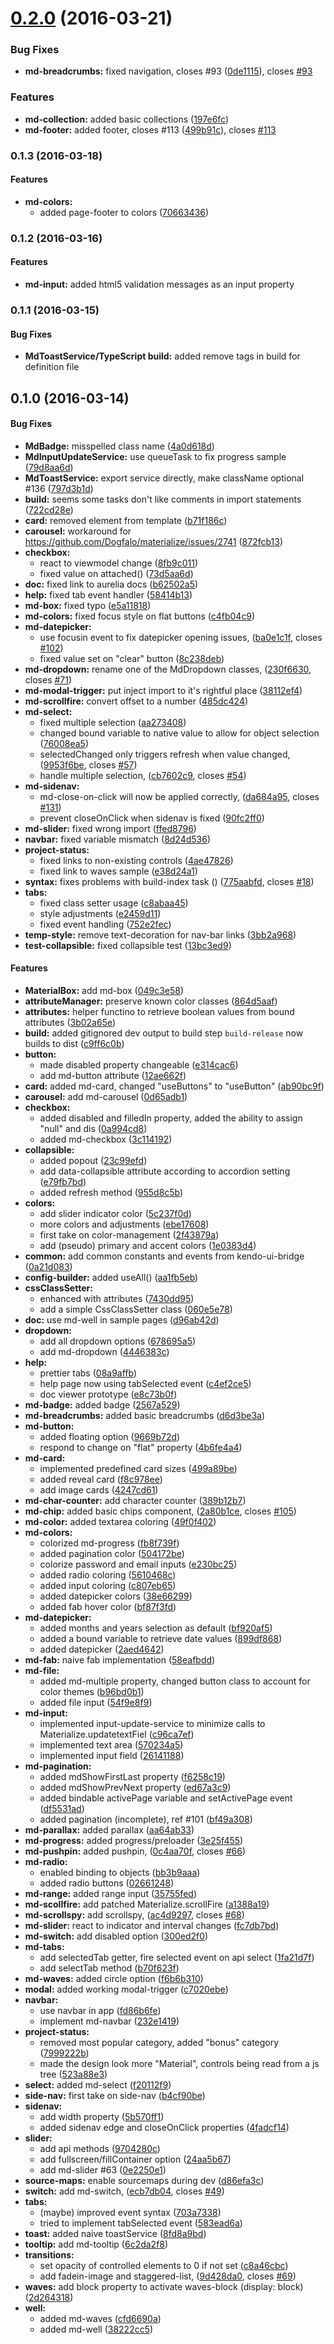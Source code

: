 <a name="0.2.0"></a>
# [0.2.0](https://github.com/aurelia-ui-toolkits/aurelia-materialize-bridge/compare/0.1.3...v0.2.0) (2016-03-21)


### Bug Fixes

* **md-breadcrumbs:** fixed navigation, closes #93 ([0de1115](https://github.com/aurelia-ui-toolkits/aurelia-materialize-bridge/commit/0de1115)), closes [#93](https://github.com/aurelia-ui-toolkits/aurelia-materialize-bridge/issues/93)

### Features

* **md-collection:** added basic collections ([197e6fc](https://github.com/aurelia-ui-toolkits/aurelia-materialize-bridge/commit/197e6fc))
* **md-footer:** added footer, closes #113 ([499b91c](https://github.com/aurelia-ui-toolkits/aurelia-materialize-bridge/commit/499b91c)), closes [#113](https://github.com/aurelia-ui-toolkits/aurelia-materialize-bridge/issues/113)



### 0.1.3 (2016-03-18)

#### Features

* **md-colors:**
  * added page-footer to colors ([70663436](https://github.com/aurelia-ui-toolkits/aurelia-materialize-bridge/commit/706634364ee5b5388e8335b4cf9d7795e2e04c85))

### 0.1.2 (2016-03-16)

#### Features

* **md-input:** added html5 validation messages as an input property

### 0.1.1 (2016-03-15)


#### Bug Fixes

* **MdToastService/TypeScript build:** added remove tags in build for definition file

## 0.1.0 (2016-03-14)


#### Bug Fixes

* **MdBadge:** misspelled class name ([4a0d618d](https://github.com/aurelia-ui-toolkits/aurelia-materialize-bridge/commit/4a0d618d1c9247e332e0bdf8533632e5e6211190))
* **MdInputUpdateService:** use queueTask to fix progress sample ([79d8aa6d](https://github.com/aurelia-ui-toolkits/aurelia-materialize-bridge/commit/79d8aa6dfa9893a4a73b5128890434d029ea8bc9))
* **MdToastService:** export service directly, make className optional #136 ([797d3b1d](https://github.com/aurelia-ui-toolkits/aurelia-materialize-bridge/commit/797d3b1d26aca26879c0a3beed4f9828b6bdec5e))
* **build:** seems some tasks don't like comments in import statements ([722cd28e](https://github.com/aurelia-ui-toolkits/aurelia-materialize-bridge/commit/722cd28ee9c5b8500e50d0988b3002bb70dd970a))
* **card:** removed <card> element from template ([b71f186c](https://github.com/aurelia-ui-toolkits/aurelia-materialize-bridge/commit/b71f186ca6666bcf9ad94a214939f977aee25825))
* **carousel:** workaround for https://github.com/Dogfalo/materialize/issues/2741 ([872fcb13](https://github.com/aurelia-ui-toolkits/aurelia-materialize-bridge/commit/872fcb136d9764c868c867efc28a714e824d8f95))
* **checkbox:**
  * react to viewmodel change ([8fb9c011](https://github.com/aurelia-ui-toolkits/aurelia-materialize-bridge/commit/8fb9c01120027cd4f07b6437bc9afc26b87fd600))
  * fixed value on attached() ([73d5aa6d](https://github.com/aurelia-ui-toolkits/aurelia-materialize-bridge/commit/73d5aa6d1e7c677f15825c6e265d51d8c858a382))
* **doc:** fixed link to aurelia docs ([b62502a5](https://github.com/aurelia-ui-toolkits/aurelia-materialize-bridge/commit/b62502a5ec045ea28833888d6f8109cf9a9c9cf1))
* **help:** fixed tab event handler ([58414b13](https://github.com/aurelia-ui-toolkits/aurelia-materialize-bridge/commit/58414b13ea5107e223e97dc143e617ce78abf2c5))
* **md-box:** fixed typo ([e5a11818](https://github.com/aurelia-ui-toolkits/aurelia-materialize-bridge/commit/e5a11818c5e07e89bb0502ad0823479e10503ad8))
* **md-colors:** fixed focus style on flat buttons ([c4fb04c9](https://github.com/aurelia-ui-toolkits/aurelia-materialize-bridge/commit/c4fb04c9c6626c78a0447bfcb8c7a00c035370bf))
* **md-datepicker:**
  * use focusin event to fix datepicker opening issues, ([ba0e1c1f](https://github.com/aurelia-ui-toolkits/aurelia-materialize-bridge/commit/ba0e1c1fd94d9465f997238f0b2520df54b17a0b), closes [#102](https://github.com/aurelia-ui-toolkits/aurelia-materialize-bridge/issues/102))
  * fixed value set on "clear" button ([8c238deb](https://github.com/aurelia-ui-toolkits/aurelia-materialize-bridge/commit/8c238debb74bfcfbbc86a1db31c1d875e0fffd2c))
* **md-dropdown:** rename one of the MdDropdown classes, ([230f6630](https://github.com/aurelia-ui-toolkits/aurelia-materialize-bridge/commit/230f6630973eb6c3f27be6b8227665373387d120), closes [#71](https://github.com/aurelia-ui-toolkits/aurelia-materialize-bridge/issues/71))
* **md-modal-trigger:** put inject import to it's rightful place ([38112ef4](https://github.com/aurelia-ui-toolkits/aurelia-materialize-bridge/commit/38112ef492a5e3032dde8343bbebf6a6c89bb5a0))
* **md-scrollfire:** convert offset to a number ([485dc424](https://github.com/aurelia-ui-toolkits/aurelia-materialize-bridge/commit/485dc424ff0906bc40c8745861243f11da9e283f))
* **md-select:**
  * fixed multiple selection ([aa273408](https://github.com/aurelia-ui-toolkits/aurelia-materialize-bridge/commit/aa273408e7f2241c159f0318434c915c7a3f1394))
  * changed bound variable to native value to allow for object selection ([76008ea5](https://github.com/aurelia-ui-toolkits/aurelia-materialize-bridge/commit/76008ea5be16cd995c17f2dbe54449cf259be05d))
  * selectedChanged only triggers refresh when value changed, ([9953f6be](https://github.com/aurelia-ui-toolkits/aurelia-materialize-bridge/commit/9953f6bee3697ce6ba7b79e46f01b894a091bcdb), closes [#57](https://github.com/aurelia-ui-toolkits/aurelia-materialize-bridge/issues/57))
  * handle multiple selection, ([cb7602c9](https://github.com/aurelia-ui-toolkits/aurelia-materialize-bridge/commit/cb7602c9a58fbb010cdc88afa396a3934d5579b9), closes [#54](https://github.com/aurelia-ui-toolkits/aurelia-materialize-bridge/issues/54))
* **md-sidenav:**
  * md-close-on-click will now be applied correctly, ([da684a95](https://github.com/aurelia-ui-toolkits/aurelia-materialize-bridge/commit/da684a955d2c8c13cc1eb17eec173819032dfba8), closes [#131](https://github.com/aurelia-ui-toolkits/aurelia-materialize-bridge/issues/131))
  * prevent closeOnClick when sidenav is fixed ([90fc2ff0](https://github.com/aurelia-ui-toolkits/aurelia-materialize-bridge/commit/90fc2ff09ccb48768c4595dfd8a0704748ac1b1c))
* **md-slider:** fixed wrong import ([ffed8796](https://github.com/aurelia-ui-toolkits/aurelia-materialize-bridge/commit/ffed879683bbb671e869f1944dc6b49efb0cc502))
* **navbar:** fixed variable mismatch ([8d24d536](https://github.com/aurelia-ui-toolkits/aurelia-materialize-bridge/commit/8d24d53629b6474ca24ced1d15cc0b1f48fc177b))
* **project-status:**
  * fixed links to non-existing controls ([4ae47826](https://github.com/aurelia-ui-toolkits/aurelia-materialize-bridge/commit/4ae478262c87d3263d280b5df9a020bc3dce83f0))
  * fixed link to waves sample ([e38d24a1](https://github.com/aurelia-ui-toolkits/aurelia-materialize-bridge/commit/e38d24a1748bf67e828415207bb5b450befa4f09))
* **syntax:** fixes problems with build-index task () ([775aabfd](https://github.com/aurelia-ui-toolkits/aurelia-materialize-bridge/commit/775aabfdb3a1a48264ca87388078793f77fa084c), closes [#18](https://github.com/aurelia-ui-toolkits/aurelia-materialize-bridge/issues/18))
* **tabs:**
  * fixed class setter usage ([c8abaa45](https://github.com/aurelia-ui-toolkits/aurelia-materialize-bridge/commit/c8abaa45df3c77fc0ee47df13602c790a89c4188))
  * style adjustments ([e2459d11](https://github.com/aurelia-ui-toolkits/aurelia-materialize-bridge/commit/e2459d11d53f103699a7c29353eaa8f7eb1286c8))
  * fixed event handling ([752e2fec](https://github.com/aurelia-ui-toolkits/aurelia-materialize-bridge/commit/752e2fecd5b514e82949aff3ca163cd86b127e29))
* **temp-style:** remove text-decoration for nav-bar links ([3bb2a968](https://github.com/aurelia-ui-toolkits/aurelia-materialize-bridge/commit/3bb2a968652b87f7c6904e44f55721bae2d94519))
* **test-collapsible:** fixed collapsible test ([13bc3ed9](https://github.com/aurelia-ui-toolkits/aurelia-materialize-bridge/commit/13bc3ed91a5feb9a3fcec5b9e438dc1bf994cec3))


#### Features

* **MaterialBox:** add md-box ([049c3e58](https://github.com/aurelia-ui-toolkits/aurelia-materialize-bridge/commit/049c3e585027ce78b1fbe02792cb3b93564d5ef8))
* **attributeManager:** preserve known color classes ([864d5aaf](https://github.com/aurelia-ui-toolkits/aurelia-materialize-bridge/commit/864d5aaf30ae2e1b862500bbdea18f186abf3723))
* **attributes:** helper functino to retrieve boolean values from bound attributes ([3b02a65e](https://github.com/aurelia-ui-toolkits/aurelia-materialize-bridge/commit/3b02a65e9e9821cd735504de66055303b9e11ff1))
* **build:** added gitignored dev output to build step `build-release` now builds to dist ([c9ff6c0b](https://github.com/aurelia-ui-toolkits/aurelia-materialize-bridge/commit/c9ff6c0bd4719bfd3d19b16bf241d83d2d7d5227))
* **button:**
  * made disabled property changeable ([e314cac6](https://github.com/aurelia-ui-toolkits/aurelia-materialize-bridge/commit/e314cac6c82df05b1b94a971399ea732beaaedb7))
  * add md-button attribute ([12ae662f](https://github.com/aurelia-ui-toolkits/aurelia-materialize-bridge/commit/12ae662f8c081585213afef1ecd26a3bf457def8))
* **card:** added md-card, changed "useButtons" to "useButton" ([ab90bc9f](https://github.com/aurelia-ui-toolkits/aurelia-materialize-bridge/commit/ab90bc9fdf2b08318e38f184366e6dcdf6a7d978))
* **carousel:** add md-carousel ([0d65adb1](https://github.com/aurelia-ui-toolkits/aurelia-materialize-bridge/commit/0d65adb14c56d7c5f91a7224905c56fdd639a5dc))
* **checkbox:**
  * added disabled and filledIn property, added the ability to assign "null" and dis ([0a994cd8](https://github.com/aurelia-ui-toolkits/aurelia-materialize-bridge/commit/0a994cd8740fc02bfcb1176d391a735892ab87a4))
  * added md-checkbox ([3c114192](https://github.com/aurelia-ui-toolkits/aurelia-materialize-bridge/commit/3c1141926b5751690beb24594371c1fa4070f00c))
* **collapsible:**
  * added popout ([23c99efd](https://github.com/aurelia-ui-toolkits/aurelia-materialize-bridge/commit/23c99efd3b96a1b74afeefa52d87128df3c634df))
  * add data-collapsible attribute according to accordion setting ([e79fb7bd](https://github.com/aurelia-ui-toolkits/aurelia-materialize-bridge/commit/e79fb7bd80a51ba74a0a40fee12ab4a84befea46))
  * added refresh method ([955d8c5b](https://github.com/aurelia-ui-toolkits/aurelia-materialize-bridge/commit/955d8c5b16d394fbb7919e2da1995696224884cc))
* **colors:**
  * add slider indicator color ([5c237f0d](https://github.com/aurelia-ui-toolkits/aurelia-materialize-bridge/commit/5c237f0dbda7609b5a9228d0b0cc588be35754ee))
  * more colors and adjustments ([ebe17608](https://github.com/aurelia-ui-toolkits/aurelia-materialize-bridge/commit/ebe17608d5f7e3a96ca29bc3fbf746a691c195fe))
  * first take on color-management ([2f43879a](https://github.com/aurelia-ui-toolkits/aurelia-materialize-bridge/commit/2f43879a0f2f92687d8fa48509fc7400cf84dac6))
  * add (pseudo) primary and accent colors ([1e0383d4](https://github.com/aurelia-ui-toolkits/aurelia-materialize-bridge/commit/1e0383d457e80b967e53c391089faf0b2d526f3f))
* **common:** add common constants and events from kendo-ui-bridge ([0a21d083](https://github.com/aurelia-ui-toolkits/aurelia-materialize-bridge/commit/0a21d08321b4074cf15d323d46f723e0f1354b96))
* **config-builder:** added useAll() ([aa1fb5eb](https://github.com/aurelia-ui-toolkits/aurelia-materialize-bridge/commit/aa1fb5eb87007cecd3e77ac5e08edfeea5b0aae1))
* **cssClassSetter:**
  * enhanced with attributes ([7430dd95](https://github.com/aurelia-ui-toolkits/aurelia-materialize-bridge/commit/7430dd95383038714deb250e8ac70efd18b9eca0))
  * add a simple CssClassSetter class ([060e5e78](https://github.com/aurelia-ui-toolkits/aurelia-materialize-bridge/commit/060e5e78bb7076e1c385fef644c70b460c83a346))
* **doc:** use md-well in sample pages ([d96ab42d](https://github.com/aurelia-ui-toolkits/aurelia-materialize-bridge/commit/d96ab42da546b7ab464db6cf0cb630ec2a7402af))
* **dropdown:**
  * add  all dropdown options ([678695a5](https://github.com/aurelia-ui-toolkits/aurelia-materialize-bridge/commit/678695a57aaa5f34522ca8af25920d0a8d0cfba6))
  * add md-dropdown ([4446383c](https://github.com/aurelia-ui-toolkits/aurelia-materialize-bridge/commit/4446383c1aceea232eeb21e69a12fc55b8248b10))
* **help:**
  * prettier tabs ([08a9affb](https://github.com/aurelia-ui-toolkits/aurelia-materialize-bridge/commit/08a9affb4f0317137ad5a9e1b3a7c9167836cece))
  * help page now using tabSelected event ([c4ef2ce5](https://github.com/aurelia-ui-toolkits/aurelia-materialize-bridge/commit/c4ef2ce520c41637342c94012b9261b856c25ab1))
  * doc viewer prototype ([e8c73b0f](https://github.com/aurelia-ui-toolkits/aurelia-materialize-bridge/commit/e8c73b0f9e910dbd385863a808c17bc432e35cf4))
* **md-badge:** added badge ([2567a529](https://github.com/aurelia-ui-toolkits/aurelia-materialize-bridge/commit/2567a529def8a128e9603d9ab7fa9f5bffbf75ae))
* **md-breadcrumbs:** added basic breadcrumbs ([d6d3be3a](https://github.com/aurelia-ui-toolkits/aurelia-materialize-bridge/commit/d6d3be3aa56a2db73653f7cc7b592b37c518b899))
* **md-button:**
  * added floating option ([9669b72d](https://github.com/aurelia-ui-toolkits/aurelia-materialize-bridge/commit/9669b72dfaa248cab5c7543c1e3e3995f9eebb00))
  * respond to change on "flat" property ([4b6fe4a4](https://github.com/aurelia-ui-toolkits/aurelia-materialize-bridge/commit/4b6fe4a4b98cc11d8ed540e008ce1abba80e2630))
* **md-card:**
  * implemented predefined card sizes ([499a89be](https://github.com/aurelia-ui-toolkits/aurelia-materialize-bridge/commit/499a89beea11b7fe7a51aac3a91418b9ef511710))
  * added reveal card ([f8c978ee](https://github.com/aurelia-ui-toolkits/aurelia-materialize-bridge/commit/f8c978ee58adaaf147a73abfeccbc0693a3c556b))
  * add image cards ([4247cd61](https://github.com/aurelia-ui-toolkits/aurelia-materialize-bridge/commit/4247cd6174f41c090913baab446fc18d39a745bb))
* **md-char-counter:** add character counter ([389b12b7](https://github.com/aurelia-ui-toolkits/aurelia-materialize-bridge/commit/389b12b70bc0990542042c4aaf1bdd1ccbe848f9))
* **md-chip:** added basic chips component, ([2a80b1ce](https://github.com/aurelia-ui-toolkits/aurelia-materialize-bridge/commit/2a80b1ce4e3a92b95244756d78eea171b2189bfa), closes [#105](https://github.com/aurelia-ui-toolkits/aurelia-materialize-bridge/issues/105))
* **md-color:** added textarea coloring ([49f0f402](https://github.com/aurelia-ui-toolkits/aurelia-materialize-bridge/commit/49f0f4029f15a24a8078157e2f143add5a24cc50))
* **md-colors:**
  * colorized md-progress ([fb8f739f](https://github.com/aurelia-ui-toolkits/aurelia-materialize-bridge/commit/fb8f739f4d19fb4e21ace182e47ff28248c5ae4a))
  * added pagination color ([504172be](https://github.com/aurelia-ui-toolkits/aurelia-materialize-bridge/commit/504172be0ff4d8967b64874aa86a9f4139b5f2e1))
  * colorize password and email inputs ([e230bc25](https://github.com/aurelia-ui-toolkits/aurelia-materialize-bridge/commit/e230bc2514121583c244703dcbf55173445e04bd))
  * added radio coloring ([5610468c](https://github.com/aurelia-ui-toolkits/aurelia-materialize-bridge/commit/5610468c536313160bf6acf4472b8af919b3a9f4))
  * added input coloring ([c807eb65](https://github.com/aurelia-ui-toolkits/aurelia-materialize-bridge/commit/c807eb65a5162836c1bc714f83ee1e28c97122cc))
  * added datepicker colors ([38e66299](https://github.com/aurelia-ui-toolkits/aurelia-materialize-bridge/commit/38e662999204a2d103d1c103fa75d1df3893e333))
  * added fab hover color ([bf87f3fd](https://github.com/aurelia-ui-toolkits/aurelia-materialize-bridge/commit/bf87f3fd8cee313846a4494758a3e406bdf2323e))
* **md-datepicker:**
  * added months and years selection as default ([bf920af5](https://github.com/aurelia-ui-toolkits/aurelia-materialize-bridge/commit/bf920af5e9b0d2b1eb792a2e99e0aed40c159cd2))
  * added a bound variable to retrieve date values ([899df868](https://github.com/aurelia-ui-toolkits/aurelia-materialize-bridge/commit/899df8686cbaca45329a89328d708ffa1cca7107))
  * added datepicker ([2aed4642](https://github.com/aurelia-ui-toolkits/aurelia-materialize-bridge/commit/2aed4642e6973eed9f66fef90ae0d1cc123bf16b))
* **md-fab:** naive fab implementation ([58eafbdd](https://github.com/aurelia-ui-toolkits/aurelia-materialize-bridge/commit/58eafbdd52c466c0d417ac4884d2a474d0ca5a28))
* **md-file:**
  * added md-multiple property, changed button class to account for color themes ([b96bd0b1](https://github.com/aurelia-ui-toolkits/aurelia-materialize-bridge/commit/b96bd0b12d0864b4546f1303ff34046cce9ed8ee))
  * added file input ([54f9e8f9](https://github.com/aurelia-ui-toolkits/aurelia-materialize-bridge/commit/54f9e8f91598c21fe0854ce473e04be96aea6e44))
* **md-input:**
  * implemented input-update-service to minimize calls to Materialize.updatetextFiel ([c96ca7ef](https://github.com/aurelia-ui-toolkits/aurelia-materialize-bridge/commit/c96ca7ef6d39e1b0564ec4c78b6d1183baf58f5d))
  * implemented text area ([570234a5](https://github.com/aurelia-ui-toolkits/aurelia-materialize-bridge/commit/570234a5860fe3cb0baf87b3d580c2dbfbefd38e))
  * implemented input field ([26141188](https://github.com/aurelia-ui-toolkits/aurelia-materialize-bridge/commit/26141188c942c2f379db785a2474a026e986bdc6))
* **md-pagination:**
  * added mdShowFirstLast property ([f6258c19](https://github.com/aurelia-ui-toolkits/aurelia-materialize-bridge/commit/f6258c192adccf63841180db2c1e6172ddd4242a))
  * added mdShowPrevNext property ([ed67a3c9](https://github.com/aurelia-ui-toolkits/aurelia-materialize-bridge/commit/ed67a3c9a163abb6a9b0ca36a8ab0d1d35a7a58d))
  * added bindable activePage variable and setActivePage event ([df5531ad](https://github.com/aurelia-ui-toolkits/aurelia-materialize-bridge/commit/df5531ade99c493d6e94b00c8b52b57b44974063))
  * added pagination (incomplete), ref #101 ([bf49a308](https://github.com/aurelia-ui-toolkits/aurelia-materialize-bridge/commit/bf49a308efff35e9a24a47d88a1f6598d32b3dd0))
* **md-parallax:** added parallax ([aa64ab33](https://github.com/aurelia-ui-toolkits/aurelia-materialize-bridge/commit/aa64ab336ea4f7a3a2f1ffb13b6eee148ca4f788))
* **md-progress:** added progress/preloader ([3e25f455](https://github.com/aurelia-ui-toolkits/aurelia-materialize-bridge/commit/3e25f4559f7805cf5ae0e1c1f1b3e925fbabdd04))
* **md-pushpin:** added pushpin, ([0c4aa70f](https://github.com/aurelia-ui-toolkits/aurelia-materialize-bridge/commit/0c4aa70f0bb7a9c2242063effdc19057c616e53c), closes [#66](https://github.com/aurelia-ui-toolkits/aurelia-materialize-bridge/issues/66))
* **md-radio:**
  * enabled binding to objects ([bb3b9aaa](https://github.com/aurelia-ui-toolkits/aurelia-materialize-bridge/commit/bb3b9aaa5045ffc6d27e708cbf88e52c6639feb1))
  * added radio buttons ([02661248](https://github.com/aurelia-ui-toolkits/aurelia-materialize-bridge/commit/02661248c6324b38a4c3f77b1be05ce70c4ca5e3))
* **md-range:** added range input ([35755fed](https://github.com/aurelia-ui-toolkits/aurelia-materialize-bridge/commit/35755feda540fb09564775b2e78e81e56e2814d7))
* **md-scollfire:** add patched Materialize.scrollFire ([a1388a19](https://github.com/aurelia-ui-toolkits/aurelia-materialize-bridge/commit/a1388a1947e78f57f9975a5385b6ed9ba3e6c290))
* **md-scrollspy:** add scrollspy, ([ac4d9297](https://github.com/aurelia-ui-toolkits/aurelia-materialize-bridge/commit/ac4d92978f12e71d99b2fcf2eaedaa367af2e099), closes [#68](https://github.com/aurelia-ui-toolkits/aurelia-materialize-bridge/issues/68))
* **md-slider:** react to indicator and interval changes ([fc7db7bd](https://github.com/aurelia-ui-toolkits/aurelia-materialize-bridge/commit/fc7db7bd5d52d1d804c440ca2b6cf026f7e41aa6))
* **md-switch:** add disabled option ([300ed2f0](https://github.com/aurelia-ui-toolkits/aurelia-materialize-bridge/commit/300ed2f017304d1b00adbf9c9e4ef65b68771c9d))
* **md-tabs:**
  * add selectedTab getter, fire selected event on api select ([1fa21d7f](https://github.com/aurelia-ui-toolkits/aurelia-materialize-bridge/commit/1fa21d7f90e3b070ff513298bb2d3fc5a723e2dc))
  * add selectTab method ([b70f623f](https://github.com/aurelia-ui-toolkits/aurelia-materialize-bridge/commit/b70f623fdf006225a419b7a2ccfe4eca068aa5b2))
* **md-waves:** added circle option ([f6b6b310](https://github.com/aurelia-ui-toolkits/aurelia-materialize-bridge/commit/f6b6b310c290c5b93402e3b5b4b7e217af603d39))
* **modal:** added working modal-trigger ([c7020ebe](https://github.com/aurelia-ui-toolkits/aurelia-materialize-bridge/commit/c7020ebe79c2777ee2bae0db7db5cb22498355b5))
* **navbar:**
  * use navbar in app ([fd86b6fe](https://github.com/aurelia-ui-toolkits/aurelia-materialize-bridge/commit/fd86b6fe214c1877e3d7be5a26ff458498a4c724))
  * implement md-navbar ([232e1419](https://github.com/aurelia-ui-toolkits/aurelia-materialize-bridge/commit/232e14197a8fed0fe5e9f04861cf9c9eb73e30f7))
* **project-status:**
  * removed most popular category, added "bonus" category ([7999222b](https://github.com/aurelia-ui-toolkits/aurelia-materialize-bridge/commit/7999222b56475134b99078d30a47701b114bb760))
  * made the design look more "Material", controls being read from a js tree ([523a88e3](https://github.com/aurelia-ui-toolkits/aurelia-materialize-bridge/commit/523a88e3f39864108e679fcf196d1fac8f364755))
* **select:** added md-select ([f20112f9](https://github.com/aurelia-ui-toolkits/aurelia-materialize-bridge/commit/f20112f980373fdfde0b14a609c57dc1afbcfe03))
* **side-nav:** first take on side-nav ([b4cf90be](https://github.com/aurelia-ui-toolkits/aurelia-materialize-bridge/commit/b4cf90beb656ad50494f7b658a8eaa2243eec29a))
* **sidenav:**
  * add width property ([5b570ff1](https://github.com/aurelia-ui-toolkits/aurelia-materialize-bridge/commit/5b570ff17c020fa660e7bb373969c451c12d3fab))
  * added sidenav edge and closeOnClick properties ([4fadcf14](https://github.com/aurelia-ui-toolkits/aurelia-materialize-bridge/commit/4fadcf1401a2f5c6c80939ddaa55da647bc17947))
* **slider:**
  * add api methods ([9704280c](https://github.com/aurelia-ui-toolkits/aurelia-materialize-bridge/commit/9704280c180de5aa6b636f2cdab85035c885e351))
  * add fullscreen/fillContainer option ([24aa5b67](https://github.com/aurelia-ui-toolkits/aurelia-materialize-bridge/commit/24aa5b673da8545a57f5e3dd7ac8fcacd6af6170))
  * add md-slider #63 ([0e2250e1](https://github.com/aurelia-ui-toolkits/aurelia-materialize-bridge/commit/0e2250e1d3fa115470f37b5401d725370f8df963))
* **source-maps:** enable sourcemaps during dev ([d86efa3c](https://github.com/aurelia-ui-toolkits/aurelia-materialize-bridge/commit/d86efa3c54b505a88dc1eb2b523e9f1bd3436f9d))
* **switch:** add md-switch, ([ecb7db04](https://github.com/aurelia-ui-toolkits/aurelia-materialize-bridge/commit/ecb7db0471533754a7f195538fb77e6cce3ea515), closes [#49](https://github.com/aurelia-ui-toolkits/aurelia-materialize-bridge/issues/49))
* **tabs:**
  * (maybe) improved event syntax ([703a7338](https://github.com/aurelia-ui-toolkits/aurelia-materialize-bridge/commit/703a7338c2730ad832c0685f737597d4ee557683))
  * tried to implement tabSelected event ([583ead6a](https://github.com/aurelia-ui-toolkits/aurelia-materialize-bridge/commit/583ead6aaff4abf5d6822646911704ba5078e679))
* **toast:** added naive toastService ([8fd8a9bd](https://github.com/aurelia-ui-toolkits/aurelia-materialize-bridge/commit/8fd8a9bdf5f6f8a6e8e7dcd4257c9dd0cf6787e5))
* **tooltip:** add md-tooltip ([6c2da2f8](https://github.com/aurelia-ui-toolkits/aurelia-materialize-bridge/commit/6c2da2f852ae759c5df068c5c059116cae06ad9f))
* **transitions:**
  * set opacity of controlled elements to 0 if not set ([c8a46cbc](https://github.com/aurelia-ui-toolkits/aurelia-materialize-bridge/commit/c8a46cbcea0826f2e29929b57b8334659a7292b3))
  * add fadein-image and staggered-list, ([9d428da0](https://github.com/aurelia-ui-toolkits/aurelia-materialize-bridge/commit/9d428da001f55b3a3a1220f201da58eecd1be777), closes [#69](https://github.com/aurelia-ui-toolkits/aurelia-materialize-bridge/issues/69))
* **waves:** add block property to activate waves-block (display: block) ([2d264318](https://github.com/aurelia-ui-toolkits/aurelia-materialize-bridge/commit/2d2643189b8c109c4547d6cc3c3866a752346e1e))
* **well:**
  * added md-waves ([cfd6690a](https://github.com/aurelia-ui-toolkits/aurelia-materialize-bridge/commit/cfd6690a3fc98b6b9a4cc0803ff980c4937b3fc2))
  * added md-well ([38222cc5](https://github.com/aurelia-ui-toolkits/aurelia-materialize-bridge/commit/38222cc5f8fdb145e56a8df05dc78c286ae8c0a8))
